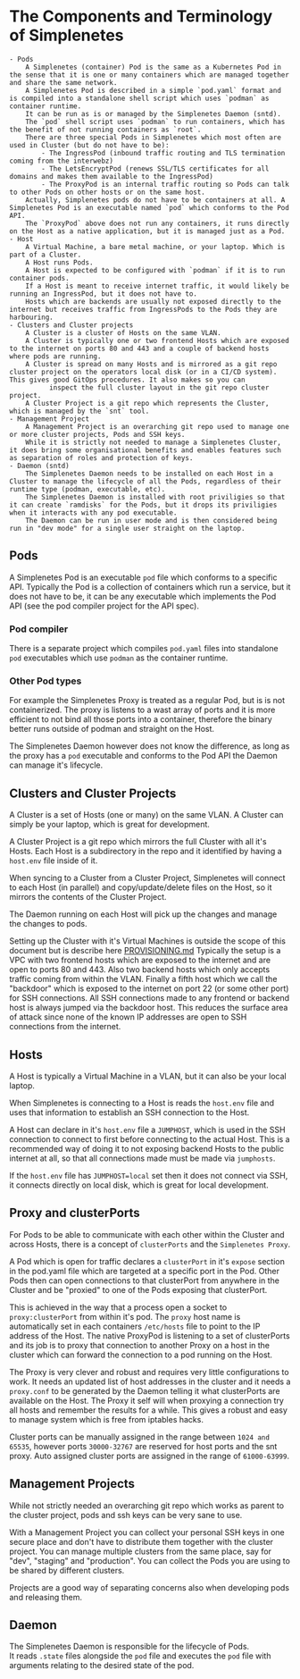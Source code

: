 # The Components and Terminology of Simplenetes

    - Pods
        A Simplenetes (container) Pod is the same as a Kubernetes Pod in the sense that it is one or many containers which are managed together and share the same network.
        A Simplenetes Pod is described in a simple `pod.yaml` format and is compiled into a standalone shell script which uses `podman` as container runtime.
        It can be run as is or managed by the Simplenetes Daemon (sntd).
        The `pod` shell script uses `podman` to run containers, which has the benefit of not running containers as `root`.
        There are three special Pods in Simplenetes which most often are used in Cluster (but do not have to be):
            - The IngressPod (inbound traffic routing and TLS termination coming from the interwebz)
            - The LetsEncryptPod (renews SSL/TLS certificates for all domains and makes them available to the IngressPod)
            - The ProxyPod is an internal traffic routing so Pods can talk to other Pods on other hosts or on the same host.
        Actually, Simplenetes pods do not have to be containers at all. A Simplenetes Pod is an executable named `pod` which conforms to the Pod API.
        The `ProxyPod` above does not run any containers, it runs directly on the Host as a native application, but it is managed just as a Pod.
    - Host
        A Virtual Machine, a bare metal machine, or your laptop. Which is part of a Cluster.
        A Host runs Pods.
        A Host is expected to be configured with `podman` if it is to run container pods.
        If a Host is meant to receive internet traffic, it would likely be running an IngressPod, but it does not have to.
        Hosts which are backends are usually not exposed directly to the internet but receives traffic from IngressPods to the Pods they are harbouring.
    - Clusters and Cluster projects
        A Cluster is a cluster of Hosts on the same VLAN.
        A Cluster is typically one or two frontend Hosts which are exposed to the internet on ports 80 and 443 and a couple of backend hosts where pods are running.
        A Cluster is spread on many Hosts and is mirrored as a git repo cluster project on the operators local disk (or in a CI/CD system). This gives good GitOps procedures. It also makes so you can
              inspect the full cluster layout in the git repo cluster project.
        A Cluster Project is a git repo which represents the Cluster, which is managed by the `snt` tool.
    - Management Project
        A Management Project is an overarching git repo used to manage one or more cluster projects, Pods and SSH keys.
        While it is strictly not needed to manage a Simplenetes Cluster, it does bring some organisational benefits and enables features such as separation of roles and protection of keys.
    - Daemon (sntd)
        The Simplenetes Daemon needs to be installed on each Host in a Cluster to manage the lifecycle of all the Pods, regardless of their runtime type (podman, executable, etc).
        The Simplenetes Daemon is installed with root priviligies so that it can create `ramdisks` for the Pods, but it drops its priviligies when it interacts with any pod executable.
        The Daemon can be run in user mode and is then considered being run in "dev mode" for a single user straight on the laptop.

## Pods
A Simplenetes Pod is an executable `pod` file which conforms to a specific API. Typically the Pod is a collection of containers which run a service, but it does not have to be, it can be any executable which implements the Pod API (see the pod compiler project for the API spec).

### Pod compiler
There is a separate project which compiles `pod.yaml` files into standalone `pod` executables which use `podman` as the container runtime.

### Other Pod types
For example the Simplenetes Proxy is treated as a regular Pod, but is is not containerized. The proxy is listens to a wast array of ports and it is more efficient to not bind all those ports into a container, therefore the binary better runs outside of podman and straight on the Host.

The Simplenetes Daemon however does not know the difference, as long as the proxy has a `pod` executable and conforms to the Pod API the Daemon can manage it's lifecycle.

## Clusters and Cluster Projects
A Cluster is a set of Hosts (one or many) on the same VLAN. A Cluster can simply be your laptop, which is great for development.

A Cluster Project is a git repo which mirrors the full Cluster with all it's Hosts. Each Host is a subdirectory in the repo and it identified by having a `host.env` file inside of it.

When syncing to a Cluster from a Cluster Project, Simplenetes will connect to each Host (in parallel) and copy/update/delete files on the Host, so it mirrors the contents of the Cluster Project.

The Daemon running on each Host will pick up the changes and manage the changes to pods.

Setting up the Cluster with it's Virtual Machines is outside the scope of this document but is describe here [PROVISIONING.md](PROVISIONING.md)
Typically the setup is a VPC with two frontend hosts which are exposed to the internet and are open to ports 80 and 443. Also two backend hosts which only accepts traffic coming from within the VLAN. Finally a fifth host which we call the "backdoor" which is exposed to the internet on port 22 (or some other port) for SSH connections. All SSH connections made to any frontend or backend host is always jumped via the backdoor host. This reduces the surface area of attack since none of the known IP addresses are open to SSH connections from the internet.

## Hosts
A Host is typically a Virtual Machine in a VLAN, but it can also be your local laptop.

When Simplenetes is connecting to a Host is reads the `host.env` file and uses that information to establish an SSH connection to the Host.

A Host can declare in it's `host.env` file a `JUMPHOST`, which is used in the SSH connection to connect to first before connecting to the actual Host. This is a recommended way of doing it to not exposing backend Hosts to the public internet at all, so that all connections made must be made via `jumphosts`.

If the `host.env` file has `JUMPHOST=local` set then it does not connect via SSH, it connects directly on local disk, which is great for local development.

## Proxy and clusterPorts
For Pods to be able to communicate with each other within the Cluster and across Hosts, there is a concept of `clusterPorts` and the `Simplenetes Proxy`.

A Pod which is open for traffic declares a `clusterPort` in it's `expose` section in the pod.yaml file which are targeted at a specific port in the Pod.
Other Pods then can open connections to that clusterPort from anywhere in the Cluster and be "proxied" to one of the Pods exposing that clusterPort.

This is achieved in the way that a process open a socket to `proxy:clusterPort` from within it's pod. The `proxy` host name is automatically set in each containers `/etc/hosts` file to point to the IP address of the Host.
The native ProxyPod is listening to a set of clusterPorts and its job is to proxy that connection to another Proxy on a host in the cluster which can forward the connection to a pod running on the Host.

The Proxy is very clever and robust and requires very little configurations to work. It needs an updated list of host addresses in the cluster and it needs a `proxy.conf` to be generated by the Daemon telling it what clusterPorts are available on the Host. The Proxy it self will when proxying a connection try all hosts and remember the results for a while. This gives a robust and easy to manage system which is free from iptables hacks.

Cluster ports can be manually assigned in the range between `1024 and 65535`, however ports `30000-32767` are reserved for host ports and the snt proxy.
Auto assigned cluster ports are assigned in the range of `61000-63999`.

## Management Projects
While not strictly needed an overarching git repo which works as parent to the cluster project, pods and ssh keys can be very sane to use.

With a Management Project you can collect your personal SSH keys in one secure place and don't have to distribute them together with the cluster project.
You can manage multiple clusters from the same place, say for "dev", "staging" and "production".
You can collect the Pods you are using to be shared by different clusters.

Projects are a good way of separating concerns also when developing pods and releasing them.

## Daemon
The Simplenetes Daemon is responsible for the lifecycle of Pods.  
It reads `.state` files alongside the `pod` file and executes the `pod` file with arguments relating to the desired state of the pod.
